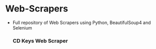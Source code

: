 # Web-Scrapers

- Full repository of Web Scrapers using Python, BeautifulSoup4 and Selenium

  ### CD Keys Web Scraper
